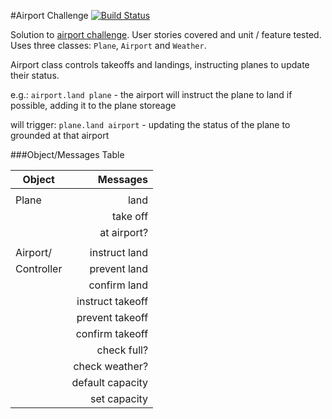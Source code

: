 #Airport Challenge    [![Build Status](https://travis-ci.org/hibreez/airport_challenge.svg?branch=master)](https://travis-ci.org/hibreez/airport_challenge)

Solution to [airport challenge](https://github.com/makersacademy/airport_challenge).
User stories covered and unit / feature tested. 
Uses three classes: `Plane`, `Airport` and `Weather`.

Airport class controls takeoffs and landings, instructing planes to update their status.

e.g.: 
`airport.land plane` - the airport will instruct the plane to land if possible, adding it to the plane storeage

will trigger:
`plane.land airport` - updating the status of the plane to grounded at that airport

###Object/Messages Table

| Object        | Messages         |
| ------------- | ---------------: |
|               |                  |
| Plane         | land             |
|               | take off         |
|               | at airport?      |
|               |                  |
| Airport/      | instruct land    |
| Controller    | prevent land     |
|               | confirm land     |
|               | instruct takeoff |
|               | prevent takeoff  |
|               | confirm takeoff  |
|               | check full?      |
|               | check weather?   |
|               | default capacity |
|               | set capacity     |
